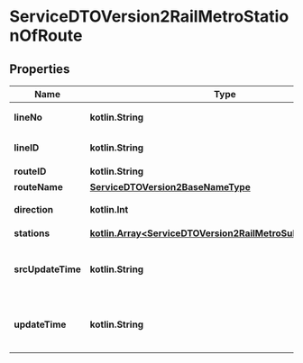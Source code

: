 
# ServiceDTOVersion2RailMetroStationOfRoute

## Properties
Name | Type | Description | Notes
------------ | ------------- | ------------- | -------------
**lineNo** | **kotlin.String** | 營運路線所屬之路線編號 | 
**lineID** | **kotlin.String** | 營運路線所屬之路線代碼 | 
**routeID** | **kotlin.String** | 營運路線代碼 | 
**routeName** | [**ServiceDTOVersion2BaseNameType**](ServiceDTOVersion2BaseNameType.md) |  | 
**direction** | **kotlin.Int** | 營運路線方向描述(0:去程,1:返程) | 
**stations** | [**kotlin.Array&lt;ServiceDTOVersion2RailMetroSubClassStation&gt;**](ServiceDTOVersion2RailMetroSubClassStation.md) | 營運路線車站資訊 | 
**srcUpdateTime** | **kotlin.String** | 來源端平台資料更新時間(ISO8601格式:yyyy-MM-ddTHH:mm:sszzz) | 
**updateTime** | **kotlin.String** | 本平台資料更新時間(ISO8601格式:yyyy-MM-ddTHH:mm:sszzz) | 



